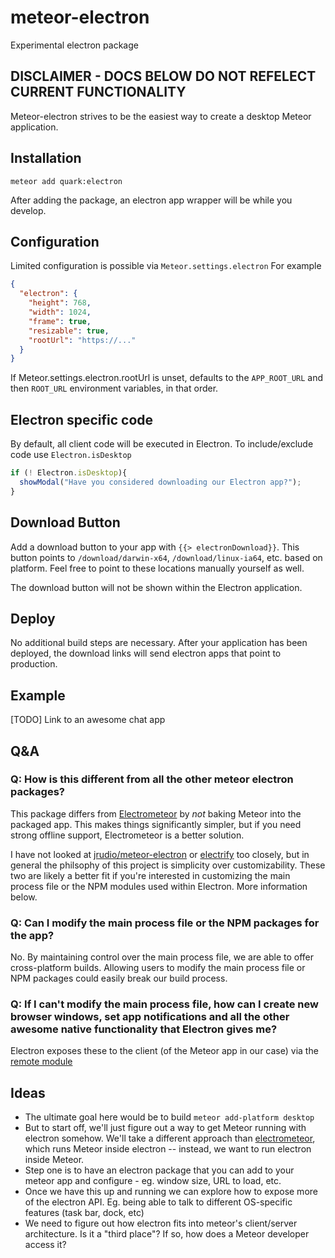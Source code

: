 # meteor-electron
Experimental electron package

## DISCLAIMER - DOCS BELOW DO NOT REFELECT CURRENT FUNCTIONALITY

Meteor-electron strives to be the easiest way to create a desktop Meteor application.

## Installation

`meteor add quark:electron`

After adding the package, an electron app wrapper will be while you develop.

## Configuration
Limited configuration is possible via `Meteor.settings.electron` For example
```json
{
  "electron": {
    "height": 768,
    "width": 1024,
    "frame": true,
    "resizable": true,
    "rootUrl": "https://..."
  }
}
```
If Meteor.settings.electron.rootUrl is unset, defaults to the `APP_ROOT_URL` and then `ROOT_URL` environment variables, in that order.

## Electron specific code

By default, all client code will be executed in Electron. To include/exclude code use `Electron.isDesktop`

```javascript
if (! Electron.isDesktop){
  showModal("Have you considered downloading our Electron app?");
}
```

## Download Button

Add a download button to your app with `{{> electronDownload}}`. This button points to `/download/darwin-x64`, `/download/linux-ia64`, etc. based on platform. Feel free to point to these locations manually yourself as well.

The download button will not be shown within the Electron application.

## Deploy

No additional build steps are necessary. After your application has been deployed, the download links will send electron apps that point to production.

## Example

[TODO] Link to an awesome chat app

## Q&A

### Q: How is this different from all the other meteor electron packages?
This package differs from [Electrometeor](https://github.com/sircharleswatson/Electrometeor) by *not* baking Meteor into the packaged app. This makes things significantly simpler, but if you need strong offline support, Electrometeor is a better solution.

I have not looked at [jrudio/meteor-electron](https://github.com/jrudio/meteor-electron) or [electrify](https://github.com/arboleya/electrify) too closely, but in general the philsophy of this project is simplicity over customizability. These two are likely a better fit if you're interested in customizing the main process file or the NPM modules used within Electron. More information below.

### Q: Can I modify the main process file or the NPM packages for the app?
No. By maintaining control over the main process file, we are able to offer cross-platform builds. Allowing users to modify the main process file or NPM packages could easily break our build process.

### Q: If I can't modify the main process file, how can I create new browser windows, set app notifications and all the other awesome native functionality that Electron gives me?
Electron exposes these to the client (of the Meteor app in our case) via the [remote module](http://electron.atom.io/docs/v0.31.0/api/remote/)


## Ideas

- The ultimate goal here would be to build `meteor add-platform desktop`
- But to start off, we'll just figure out a way to get Meteor running with electron somehow. We'll take a different approach than [electrometeor](https://github.com/sircharleswatson/Electrometeor), which runs Meteor inside electron -- instead, we want to run electron inside Meteor.
- Step one is to have an electron package that you can add to your meteor app and configure - eg. window size, URL to load, etc.
- Once we have this up and running we can explore how to expose more of the electron API. Eg. being able to talk to different OS-specific features (task bar, dock, etc)
- We need to figure out how electron fits into meteor's client/server architecture. Is it a "third place"? If so, how does a Meteor developer access it?
